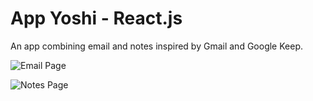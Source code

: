 
# App Yoshi - React.js

An app combining email and notes inspired by Gmail and Google Keep.

![Email Page](https://user-images.githubusercontent.com/116891360/226160851-36beac75-1f95-497b-af79-dfdf8e80e27f.png)

![Notes Page](https://user-images.githubusercontent.com/116891360/226160854-8b9a3e62-bd53-4754-9c9a-3b159099d53c.png)
